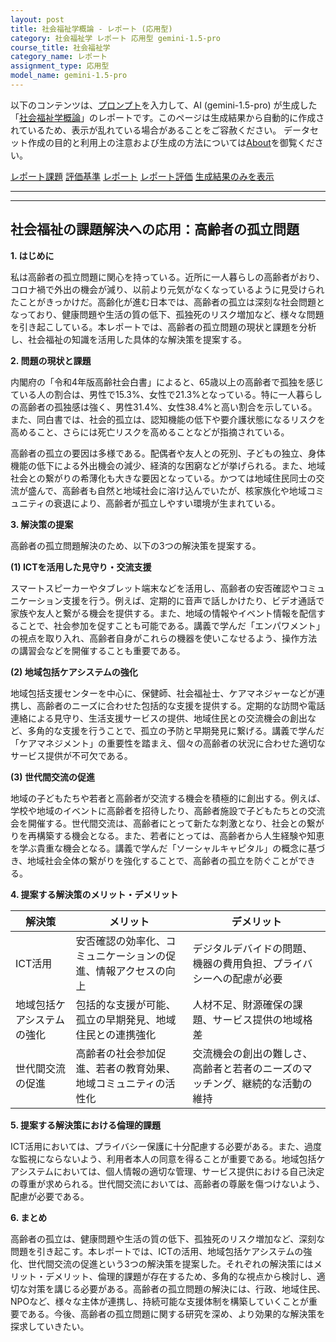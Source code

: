 ```yaml
---
layout: post
title: 社会福祉学概論 - レポート (応用型)
category: 社会福祉学 レポート 応用型 gemini-1.5-pro
course_title: 社会福祉学
category_name: レポート
assignment_type: 応用型
model_name: gemini-1.5-pro
---
```


以下のコンテンツは、[プロンプト](http://127.0.0.1:8000/generated/社会福祉学/gemini-1.5-pro/prompt_レポート-応用型.md)を入力して、AI (gemini-1.5-pro) が生成した「[社会福祉学概論](/contents/社会福祉学/)」のレポートです。このページは生成結果から自動的に作成されているため、表示が乱れている場合があることをご容赦ください。
データセット作成の目的と利用上の注意および生成の方法については[About](/About)を御覧ください。

[レポート課題](../レポート課題-応用型)
[評価基準](../評価基準-応用型)
[レポート](../レポート-応用型)
[レポート評価](../レポート評価-応用型)
[生成結果のみを表示](http://127.0.0.1:8000/generated/社会福祉学/gemini-1.5-pro/レポート-応用型.md)
  

***
***
  
## 社会福祉の課題解決への応用：高齢者の孤立問題

**1. はじめに**

私は高齢者の孤立問題に関心を持っている。近所に一人暮らしの高齢者がおり、コロナ禍で外出の機会が減り、以前より元気がなくなっているように見受けられたことがきっかけだ。高齢化が進む日本では、高齢者の孤立は深刻な社会問題となっており、健康問題や生活の質の低下、孤独死のリスク増加など、様々な問題を引き起こしている。本レポートでは、高齢者の孤立問題の現状と課題を分析し、社会福祉の知識を活用した具体的な解決策を提案する。

**2. 問題の現状と課題**

内閣府の「令和4年版高齢社会白書」によると、65歳以上の高齢者で孤独を感じている人の割合は、男性で15.3%、女性で21.3%となっている。特に一人暮らしの高齢者の孤独感は強く、男性31.4%、女性38.4%と高い割合を示している。また、同白書では、社会的孤立は、認知機能の低下や要介護状態になるリスクを高めること、さらには死亡リスクを高めることなどが指摘されている。

高齢者の孤立の要因は多様である。配偶者や友人との死別、子どもの独立、身体機能の低下による外出機会の減少、経済的な困窮などが挙げられる。また、地域社会との繋がりの希薄化も大きな要因となっている。かつては地域住民同士の交流が盛んで、高齢者も自然と地域社会に溶け込んでいたが、核家族化や地域コミュニティの衰退により、高齢者が孤立しやすい環境が生まれている。

**3. 解決策の提案**

高齢者の孤立問題解決のため、以下の3つの解決策を提案する。

**(1) ICTを活用した見守り・交流支援**

スマートスピーカーやタブレット端末などを活用し、高齢者の安否確認やコミュニケーション支援を行う。例えば、定期的に音声で話しかけたり、ビデオ通話で家族や友人と繋がる機会を提供する。また、地域の情報やイベント情報を配信することで、社会参加を促すことも可能である。講義で学んだ「エンパワメント」の視点を取り入れ、高齢者自身がこれらの機器を使いこなせるよう、操作方法の講習会などを開催することも重要である。

**(2) 地域包括ケアシステムの強化**

地域包括支援センターを中心に、保健師、社会福祉士、ケアマネジャーなどが連携し、高齢者のニーズに合わせた包括的な支援を提供する。定期的な訪問や電話連絡による見守り、生活支援サービスの提供、地域住民との交流機会の創出など、多角的な支援を行うことで、孤立の予防と早期発見に繋げる。講義で学んだ「ケアマネジメント」の重要性を踏まえ、個々の高齢者の状況に合わせた適切なサービス提供が不可欠である。

**(3) 世代間交流の促進**

地域の子どもたちや若者と高齢者が交流する機会を積極的に創出する。例えば、学校や地域のイベントに高齢者を招待したり、高齢者施設で子どもたちとの交流会を開催する。世代間交流は、高齢者にとって新たな刺激となり、社会との繋がりを再構築する機会となる。また、若者にとっては、高齢者から人生経験や知恵を学ぶ貴重な機会となる。講義で学んだ「ソーシャルキャピタル」の概念に基づき、地域社会全体の繋がりを強化することで、高齢者の孤立を防ぐことができる。


**4. 提案する解決策のメリット・デメリット**

| 解決策 | メリット | デメリット |
|---|---|---|
| ICT活用 | 安否確認の効率化、コミュニケーションの促進、情報アクセスの向上 | デジタルデバイドの問題、機器の費用負担、プライバシーへの配慮が必要 |
| 地域包括ケアシステムの強化 | 包括的な支援が可能、孤立の早期発見、地域住民との連携強化 | 人材不足、財源確保の課題、サービス提供の地域格差 |
| 世代間交流の促進 | 高齢者の社会参加促進、若者の教育効果、地域コミュニティの活性化 | 交流機会の創出の難しさ、高齢者と若者のニーズのマッチング、継続的な活動の維持 |


**5. 提案する解決策における倫理的課題**

ICT活用においては、プライバシー保護に十分配慮する必要がある。また、過度な監視にならないよう、利用者本人の同意を得ることが重要である。地域包括ケアシステムにおいては、個人情報の適切な管理、サービス提供における自己決定の尊重が求められる。世代間交流においては、高齢者の尊厳を傷つけないよう、配慮が必要である。

**6. まとめ**

高齢者の孤立は、健康問題や生活の質の低下、孤独死のリスク増加など、深刻な問題を引き起こす。本レポートでは、ICTの活用、地域包括ケアシステムの強化、世代間交流の促進という3つの解決策を提案した。それぞれの解決策にはメリット・デメリット、倫理的課題が存在するため、多角的な視点から検討し、適切な対策を講じる必要がある。高齢者の孤立問題の解決には、行政、地域住民、NPOなど、様々な主体が連携し、持続可能な支援体制を構築していくことが重要である。今後、高齢者の孤立問題に関する研究を深め、より効果的な解決策を探求していきたい。
